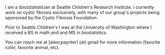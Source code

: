 I am a (bio)statistician at Seattle Children's Research Institute.  I currently work on cystic fibrosis exclusively, with many of our group's projects being sponsored by the Cystic Fibrosis Foundation.

Prior to Seattle Children's I was at the University of Washington where I received a BS in math and and MS in biostatistics.

You can reach me at [alexcpaynter] (at) gmail for more information (favorite color, favorite animal, etc).